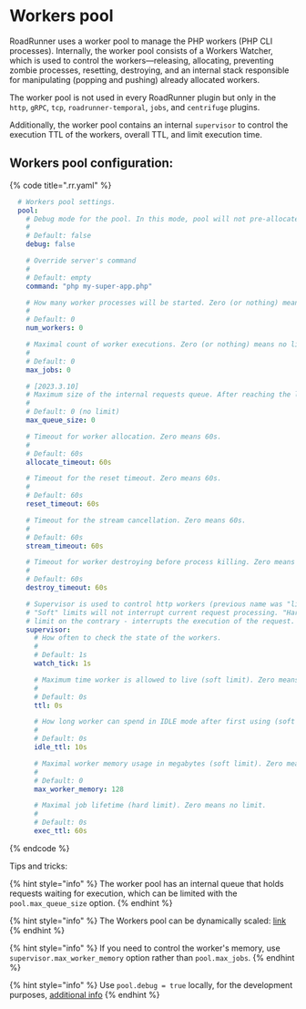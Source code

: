 # Workers pool

RoadRunner uses a worker pool to manage the PHP workers (PHP CLI processes). Internally, the worker pool consists of a Workers Watcher, which is used to control the workers—releasing, allocating, preventing zombie processes, resetting, destroying, and an internal stack responsible for manipulating (popping and pushing) already allocated workers.

The worker pool is not used in every RoadRunner plugin but only in the `http`, `gRPC`, `tcp`, `roadrunner-temporal`, `jobs`, and `centrifuge` plugins.

Additionally, the worker pool contains an internal `supervisor` to control the execution TTL of the workers, overall TTL, and limit execution time.

## Workers pool configuration:

{% code title=".rr.yaml" %}

```yaml
  # Workers pool settings.
  pool:
    # Debug mode for the pool. In this mode, pool will not pre-allocate the worker. Worker (only 1, num_workers ignored) will be allocated right after the request arrived.
    #
    # Default: false
    debug: false

    # Override server's command
    #
    # Default: empty
    command: "php my-super-app.php"

    # How many worker processes will be started. Zero (or nothing) means the number of logical CPUs.
    #
    # Default: 0
    num_workers: 0

    # Maximal count of worker executions. Zero (or nothing) means no limit.
    #
    # Default: 0
    max_jobs: 0

    # [2023.3.10] 
    # Maximum size of the internal requests queue. After reaching the limit, all additional requests would be rejected with error.
    #
    # Default: 0 (no limit)
    max_queue_size: 0

    # Timeout for worker allocation. Zero means 60s.
    #
    # Default: 60s
    allocate_timeout: 60s

    # Timeout for the reset timeout. Zero means 60s.
    #
    # Default: 60s
    reset_timeout: 60s

    # Timeout for the stream cancellation. Zero means 60s.
    #
    # Default: 60s
    stream_timeout: 60s

    # Timeout for worker destroying before process killing. Zero means 60s.
    #
    # Default: 60s
    destroy_timeout: 60s

    # Supervisor is used to control http workers (previous name was "limit", video: https://www.youtube.com/watch?v=NdrlZhyFqyQ).
    # "Soft" limits will not interrupt current request processing. "Hard"
    # limit on the contrary - interrupts the execution of the request.
    supervisor:
      # How often to check the state of the workers.
      #
      # Default: 1s
      watch_tick: 1s

      # Maximum time worker is allowed to live (soft limit). Zero means no limit.
      #
      # Default: 0s
      ttl: 0s

      # How long worker can spend in IDLE mode after first using (soft limit). Zero means no limit.
      #
      # Default: 0s
      idle_ttl: 10s

      # Maximal worker memory usage in megabytes (soft limit). Zero means no limit.
      #
      # Default: 0
      max_worker_memory: 128

      # Maximal job lifetime (hard limit). Zero means no limit.
      #
      # Default: 0s
      exec_ttl: 60s
```

{% endcode %}

Tips and tricks:

{% hint style="info" %}
The worker pool has an internal queue that holds requests waiting for execution, which can be limited with the `pool.max_queue_size` option.
{% endhint %}

{% hint style="info" %}
The Workers pool can be dynamically scaled: [link](scaling.md)
{% endhint %}

{% hint style="info" %}
If you need to control the worker's memory, use `supervisor.max_worker_memory` option rather than `pool.max_jobs`.
{% endhint %}

{% hint style="info" %}
Use `pool.debug = true` locally, for the development purposes, [additional info](developer.md)
{% endhint %}

